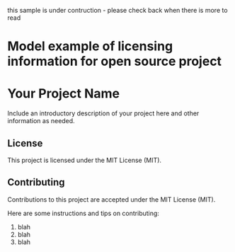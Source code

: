 
this sample is under contruction - please check back when there is more to read

# Model example of licensing information for open source project

# Your Project Name
Include an introductory description of your project here and other information as needed.

## License
<clear statement as to the outbound license that applies to your project>

This project is licensed under the MIT License (MIT).

## Contributing
<clear statement as to the inbound license that applies to any contributions to your project and any other information relevant to contributing>

Contributions to this project are accepted under the MIT License (MIT). 

Here are some instructions and tips on contributing:
1) blah
2) blah
3) blah
